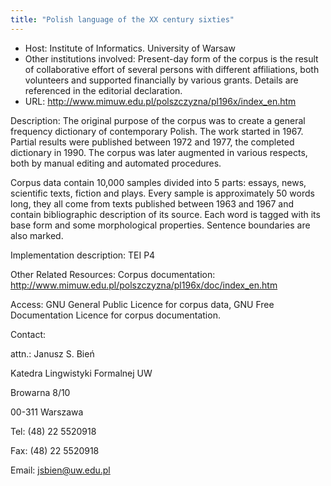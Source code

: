 ```yaml
---
title: "Polish language of the XX century sixties"
---
```












* Host: Institute of Informatics. University of Warsaw
* Other institutions involved: Present-day form of the corpus is the result of collaborative effort of several
 persons with different affiliations, both volunteers and supported financially by
 various grants.
 Details are referenced in the editorial declaration.
* URL: <http://www.mimuw.edu.pl/polszczyzna/pl196x/index_en.htm>



Description:
 The original purpose of the corpus was to create a general frequency dictionary of
 contemporary Polish. The work started in 1967. Partial results were published between
 1972 and 1977, the completed dictionary in 1990. The corpus was later augmented in
 various respects, both by manual editing and automated procedures.
 
 Corpus data contain 10,000 samples divided into 5 parts: essays, news, scientific
 texts, fiction and plays. Every sample is approximately 50 words long, they all come
 from texts published between 1963 and 1967 and contain bibliographic description of
 its source. Each word is tagged with its base form and some morphological properties.
 Sentence boundaries are also marked. 



Implementation description:
 TEI P4



Other Related Resources:
 Corpus documentation:
 <http://www.mimuw.edu.pl/polszczyzna/pl196x/doc/index_en.htm>



Access:
 GNU General Public Licence for corpus data,
 GNU Free Documentation Licence for corpus documentation.



Contact: 



attn.: Janusz S. Bień


Katedra Lingwistyki Formalnej UW


Browarna 8/10


00-311 Warszawa 


Tel: (48) 22 5520918


Fax: (48) 22 5520918


Email: [jsbien@uw.edu.pl](mailto:jsbien@uw.edu.pl)





